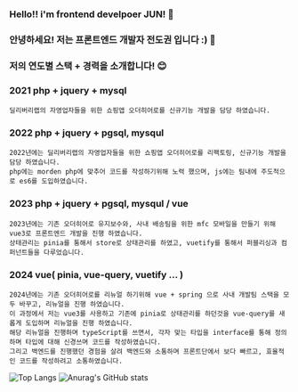 ### Hello!! i'm frontend develpoer JUN! 👋
### 안녕하세요! 저는 프론트엔드 개발자 전도권 입니다 :) 👋

### 저의 연도별 스택 + 경력을 소개합니다! 😊
### 2021 php + jquery + mysql
```
딜리버리랩의 자영업자들을 위한 쇼핑앱 오더히어로를 신규기능 개발을 담당 하였습니다.
```
### 2022 php + jquery + pgsql, mysqul 
```
2022년에는 딜리버리랩의 자영업자들을 위한 쇼핑앱 오더히어로를 리팩토링, 신규기능 개발을 담당 하였습니다.
php에는 morden php에 맞추어 코드를 작성하기위해 노력 했으며, js에는 팀내에 주도적으로 es6를 도입하였습니다. 
```
### 2023 php + jquery + pgsql, mysqul / vue
```
2023년에는 기존 오더히어로 유지보수와, 사내 배송팀을 위한 mfc 모바일을 만들기 위해 vue3로 프론트엔드 개발을 진행 하였습니다.
상태관리는 pinia를 통해서 store로 상태관리를 하였고, vuetify를 통해서 퍼블리싱과 컴퍼넌트들을 다루었습니다.
```
### 2024 vue( pinia, vue-query, vuetify ... )
```
2024년에는 기존 오더히어로를 리뉴얼 하기위해 vue + spring 으로 사내 개발팀 스택을 모두 바꾸고, 리뉴얼을 진행 하였습니다.
이 과정에서 저는 vue3를 사용하고 기존에 pinia로 상태관리를 하던것을 vue-query를 새롭게 도입하며 리뉴얼을 진행 하였습니다.
해당 리뉴얼을 진행하며 typeScript를 쓰면서, 각자 맞는 타입을 interface를 통해 정의 하며 타입에 대해 신경쓰며 코드를 작성하였습니다.
그리고 백엔드를 진행했던 경험을 살려 백엔드와 소통하며 프론트단에서 보다 빠르고, 효율적인 코드를 작성하려고 소통하였습니다.
```
![Top Langs](https://github-readme-stats.vercel.app/api/top-langs/?username=jundogown&layout=compact)  ![Anurag's GitHub stats](https://github-readme-stats.vercel.app/api?username=jundogown&include_all_commits=true&repo=orderhero-admin,orderhero-app,renewal-mfc-mobile-app,orderehrodev.cafe24.com,Est,mfc-mobile-app&show_icons=true&theme=city_lights&cache_seconds=1800)
<!--
**Jundogown/Jundogown** is a ✨ _special_ ✨ repository because its `README.md` (this file) appears on your GitHub profile.

Here are some ideas to get you started:

- 🔭 I’m currently working on ...
- 🌱 I’m currently learning ...
- 👯 I’m looking to collaborate on ...
- 🤔 I’m looking for help with ...
- 💬 Ask me about ...
- 📫 How to reach me: ...
- 😄 Pronouns: ...
- ⚡ Fun fact: ...
-->
